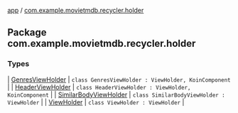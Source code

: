 [app](../index.md) / [com.example.movietmdb.recycler.holder](./index.md)

## Package com.example.movietmdb.recycler.holder

### Types

| [GenresViewHolder](-genres-view-holder/index.md) | `class GenresViewHolder : ViewHolder, KoinComponent` |
| [HeaderViewHolder](-header-view-holder/index.md) | `class HeaderViewHolder : ViewHolder, KoinComponent` |
| [SimilarBodyViewHolder](-similar-body-view-holder/index.md) | `class SimilarBodyViewHolder : ViewHolder` |
| [ViewHolder](-view-holder/index.md) | `class ViewHolder : ViewHolder` |

